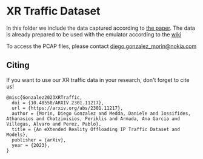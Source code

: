 # XR Traffic Dataset

In this folder we include the data captured according to [the paper](https://arxiv.org/pdf/2301.11217.pdf). The data is already prepared to be used with the emulator according to the [wiki](https://github.com/nokia/5g-network-emulator/wiki/Traffic-Generator)

To access the PCAP files, please contact diego.gonzalez_morin@nokia.com

## Citing

If you want to use our XR traffic data in your research, don't forget to cite us!

```
@misc{Gonzalez2023XRTraffic,
  doi = {10.48550/ARXIV.2301.11217},
  url = {https://arxiv.org/abs/2301.11217},
  author = {Morin, Diego Gonzalez and Medda, Daniele and Iossifides, Athanasios and Chatzimisios, Periklis and Armada, Ana Garcia and Villegas, Alvaro and Perez, Pablo},
  title = {An eXtended Reality Offloading IP Traffic Dataset and Models},
  publisher = {arXiv},
  year = {2023},
}
```
